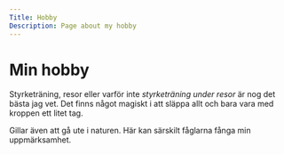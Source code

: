 ```yaml
---
Title: Hobby
Description: Page about my hobby
---
```


Min hobby
==================

Styrketräning, resor eller varför inte *styrketräning under resor* är nog det bästa jag vet. Det finns något magiskt i att släppa allt och bara vara med kroppen ett litet tag. 

Gillar även att gå ute i naturen. Här kan särskilt fåglarna fånga min uppmärksamhet.